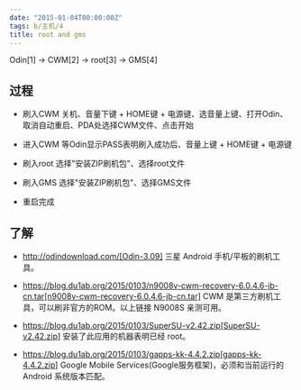 ```yaml
---
date: "2015-01-04T00:00:00Z"
tags: b/主机/4
title: root and gms
---
```


Odin[1] -> CWM[2] -> root[3] -> GMS[4]

## 过程

- 刷入CWM
  关机、音量下键 + HOME键 + 电源键、选音量上键、打开Odin、取消自动重启、PDA处选择CWM文件、点击开始
  
- 进入CWM
  等Odin显示PASS表明刷入成功后、音量上键 + HOME键 + 电源键

- 刷入root
  选择"安装ZIP刷机包"、选择root文件

- 刷入GMS
  选择"安装ZIP刷机包"、选择GMS文件

- 重启完成

## 了解

- http://odindownload.com/[Odin-3.09]
  三星 Android 手机/平板的刷机工具。

- https://blog.du1ab.org/2015/0103/n9008v-cwm-recovery-6.0.4.6-jb-cn.tar[n9008v-cwm-recovery-6.0.4.6-jb-cn.tar]
  CWM 是第三方刷机工具，可以刷非官方的ROM。以上链接 N9008S 亲测可用。

- https://blog.du1ab.org/2015/0103/SuperSU-v2.42.zip[SuperSU-v2.42.zip]
  安装了此应用的机器表明已经 root。

- https://blog.du1ab.org/2015/0103/gapps-kk-4.4.2.zip[gapps-kk-4.4.2.zip]
  Google Mobile Services(Google服务框架)，必须和当前运行的 Android 系统版本匹配。
